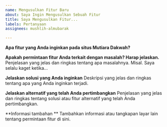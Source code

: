 ```yaml
---
name: Mengusulkan Fitur Baru
about: Saya Ingin Mengusulkan Sebuah Fitur
title: Saya Mengusulkan Fitur...
labels: Pertanyaan
assignees: mushlih-almubarak

---
```


**Apa fitur yang Anda inginkan pada situs Mutiara Dakwah?**

**Apakah permintaan fitur Anda terkait dengan masalah? Harap jelaskan.**
Penjelasan yang jelas dan ringkas tentang apa masalahnya. Misal. Saya selalu kaget ketika...

**Jelaskan solusi yang Anda inginkan**
Deskripsi yang jelas dan ringkas tentang apa yang Anda inginkan terjadi.

**Jelaskan alternatif yang telah Anda pertimbangkan**
Penjelasan yang jelas dan ringkas tentang solusi atau fitur alternatif yang telah Anda pertimbangkan.

**Informasi tambahan **
Tambahkan informasi atau tangkapan layar lain tentang permintaan fitur di sini.

